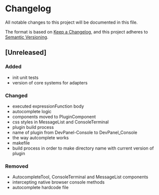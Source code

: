 # Changelog

All notable changes to this project will be documented in this file.

The format is based on [Keep a Changelog](https://keepachangelog.com/en/1.0.0/),
and this project adheres to [Semantic Versioning](https://semver.org/spec/v2.0.0.html).

## [Unreleased]

### Added
- init unit tests
- version of core systems for adapters

### Changed
- executed expressionFunction body
- autocomplete logic
- components moved to PluginComponent
- css styles in MessageList and ConsoleTerminal
- plugin build process
- name of plugin from DevPanel-Console to DevPanel_Console
- the way autcomplete works
- makefile
- build process in order to make directory name with current version of plugin

### Removed
- AutocompleteTool, ConsoleTerminal and MessageList components
- intercepting native browser console methods
- autocomplete hardcode file
